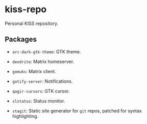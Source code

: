 # kiss-repo

Personal KISS repository.

## Packages

* `arc-dark-gtk-theme`: GTK theme.

* `dendrite`: Matrix homeserver.

* `gomuks`: Matrix client.

* `gotify-server`: Notifications.

* `qogir-cursors`: GTK cursor.

* `slstatus`: Status monitor.

* `stagit`: Static site generator for `git` repos, patched for syntax highlighting.
